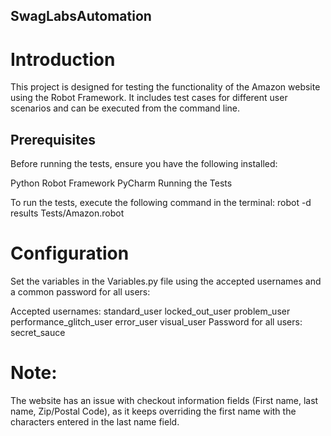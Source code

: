 ## SwagLabsAutomation

# Introduction
This project is designed for testing the functionality of the Amazon website using the Robot Framework. It includes test cases for different user scenarios and can be executed from the command line.

## Prerequisites
Before running the tests, ensure you have the following installed:

Python
Robot Framework
PyCharm 
Running the Tests

To run the tests, execute the following command in the terminal:
robot -d results Tests/Amazon.robot

# Configuration
Set the variables in the Variables.py file using the accepted usernames and a common password for all users:

Accepted usernames:
standard_user
locked_out_user
problem_user
performance_glitch_user
error_user
visual_user
Password for all users: secret_sauce

# Note:
The website has an issue with checkout information fields (First name, last name, Zip/Postal Code), as it keeps overriding the first name with the characters entered in the last name field.

